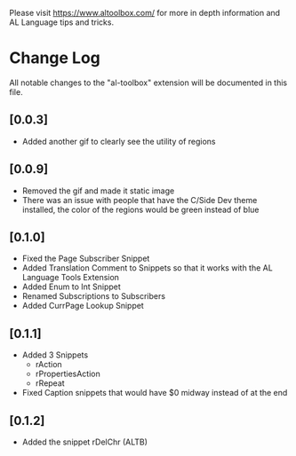 Please visit https://www.altoolbox.com/ for more in depth information and AL Language tips and tricks.

# Change Log
All notable changes to the "al-toolbox" extension will be documented in this file.

## [0.0.3]
- Added another gif to clearly see the utility of regions

## [0.0.9]
- Removed the gif and made it static image
- There was an issue with people that have the C/Side Dev theme installed, the color of the regions would be green instead of blue

## [0.1.0]
- Fixed the Page Subscriber Snippet
- Added Translation Comment to Snippets so that it works with the AL Language Tools Extension
- Added Enum to Int Snippet
- Renamed Subscriptions to Subscribers
- Added CurrPage Lookup Snippet

## [0.1.1]
- Added 3 Snippets
    - rAction
    - rPropertiesAction
    - rRepeat
- Fixed Caption snippets that would have $0 midway instead of at the end

## [0.1.2]
- Added the snippet rDelChr (ALTB)
